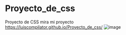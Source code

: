 # Proyecto_de_css
Proyecto de CSS
mira mi proyecto
https://luiscompilator.github.io/Proyecto_de_css/
![image](https://user-images.githubusercontent.com/79017826/228676244-53776c19-9046-488a-8742-4284f32e47a7.png)
